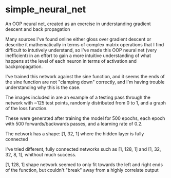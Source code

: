 # simple_neural_net
An OOP neural net, created as an exercise in understanding gradient descent and back propagation

Many sources I've found online either gloss over gradient descent or describe it mathematically in terms of complex matrix operations that I find difficult to intutively understand, so I've made this OOP neural net (very inefficient) in an effort to gain a more intuitive understanding of what happens at the level of each neuron in terms of activation and backpropagation. 

I've trained this network against the sine function, and it seems the ends of the sine function are not "clamping down" correctly, and I'm having trouble understanding why this is the case. 

The images included in are an example of a testing pass through the network with ~125 test points, randomly distributed from 0 to 1, and a graph of the loss function. 

These were generated after training the model for 500 epochs, each epoch with 500 forwards/backwards passes, and a learning rate of 0.2.

The network has a shape: [1, 32, 1] where the hidden layer is fully connected

I've tried different, fully connected networks such as [1, 128, 1] and [1, 32, 32, 8, 1], whithout much success.

[1, 128, 1] shape network seemed to only fit towards the left and right ends of the function, but couldn't "break" away from a highly correlate output

